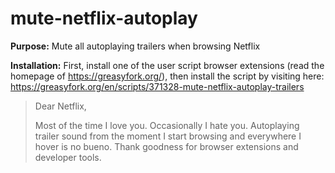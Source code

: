 # mute-netflix-autoplay

**Purpose:** Mute all autoplaying trailers when browsing Netflix

**Installation:** First, install one of the user script browser extensions (read the homepage of https://greasyfork.org/), then install the script by visiting here: https://greasyfork.org/en/scripts/371328-mute-netflix-autoplay-trailers

> Dear Netflix,
> 
> Most of the time I love you. Occasionally I hate you. Autoplaying trailer sound from the moment I start browsing and everywhere I hover is no bueno. Thank goodness for browser extensions and developer tools.
